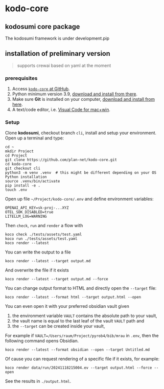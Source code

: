 # kodo-core

## kodosumi core package

The kodosumi framework is under development.pip 

## installation of preliminary version

> supports crewai based on yaml at the moment

### prerequisites

1. Access [`kodo-core` at GitHub](https://github.com/plan-net/kodo-core/tree/cli).
2. Python minimum version 3.9, [download and install from there](https://www.python.org/downloads/).
3. Make sure **Git** is installed on your computer, [download and install from here](https://git-scm.com/downloads).
4. A text/code editor, i.e. [Visual Code for mac+win](https://code.visualstudio.com/download).

### Setup

Clone **kodosumi**, checkout branch `cli`, install and setup your environment. Open up a terminal and type:

    cd ~
    mkdir Project
    cd Project
    git clone https://github.com/plan-net/kodo-core.git
    cd kodo-core
    git checkout cli
    python3 -m venv .venv  # this might be different depending on your OS Python installation
    source .venv/bin/activate
    pip install -e .
    touch .env

Open up file `~/Project/kodo-core/.env` and define environment variables:

    OPENAI_API_KEY=sk-proj-...XYZ
    OTEL_SDK_DISABLED=true
    LITELLM_LOG=WARNING

Then `check`, `run` and `render` a flow with

    koco check ./tests/assets/test.yaml
    koco run ./tests/assets/test.yaml
    koco render --latest

You can write the output to a file

    koco render --latest --target output.md

And overwrite the file if it exists

    koco render --latest --target output.md --force

You can change output format to HTML and directly open the `--target` file:

    koco render --latest --format html --target output.html --open

You can even open it with your preferred obsidian vault given 

1. the environment variable `VAULT` contains the absolute path to your vault, 
2. the vault name is equal to the last leaf of the vault `VAULT` path and 
3. the `--target` can be created inside your vault, 

For example if `VAULT=/Users/raum/Project/pyrob4/bib/mrau` in `.env`, then the following command opens Obsidian.

    koco render --latest --format obsidian --open --target Untitled.md

Of cause you can request rendering of a specific file if it exists, for example:

    koco render data/run/20241118215004.ev --target output.html --force --open

See the results in `./output.html`.

